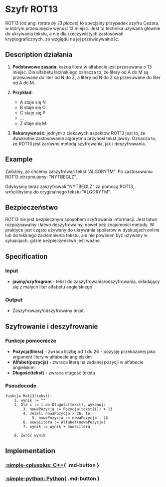 # Szyfr ROT13

ROT13 (od ang. *rotate by 13 places*) to specjalny przypadek szyfru Cezara, w którym przesunięcie wynosi 13 miejsc. Jest to technika używana głównie do ukrywania tekstu, a nie dla rzeczywistych zastosowań kryptograficznych, ze względu na jej przewidywalność.

## Description działania

1. **Podstawowa zasada**: każda litera w alfabecie jest przesuwana o 13 miejsc. Dla alfabetu łacińskiego oznacza to, że litery od A do M są przesuwane do liter od N do Z, a litery od N do Z są przesuwane do liter od A do M.

2. **Przykład**:
   - A staje się N
   - B staje się O
   - C staje się P
   - ...
   - Z staje się M

3. **Rekursywność**: jednym z ciekawych aspektów ROT13 jest to, że dwukrotne zastosowanie algorytmu przynosi tekst jawny. Oznacza to, że ROT13 jest zarówno metodą szyfrowania, jak i deszyfrowania.

## Example

Załóżmy, że chcemy zaszyfrować tekst "ALGORYTM".
Po zastosowaniu ROT13 otrzymujemy: "NYTBEGLZ".

Gdybyśmy teraz zaszyfrowali "NYTBEGLZ" za pomocą ROT13, wrócilibyśmy do oryginalnego tekstu "ALGORYTM".

## Bezpieczeństwo

ROT13 nie jest bezpiecznym sposobem szyfrowania informacji. Jest łatwo rozpoznawalny i łatwo deszyfrowalny, nawet bez znajomości metody. W praktyce jest często używany do ukrywania spoilerów w dyskusjach online lub do lekkiego zaciemnienia tekstu, ale nie powinien być używany w sytuacjach, gdzie bezpieczeństwo jest ważne.

## Specification

### Input

- **jawny/szyfrogram** - tekst do zaszyfrowania/odszyfrowania, składający się z małych liter alfabetu angielskiego

### Output

- Zaszyfrowany/odszyfrowany tekst.

## Szyfrowanie i deszyfrowanie

### Funkcje pomocnicze

- **Pozycja(litera)** - zwraca liczbę od $1$ do $26$ - pozycję przekazanej jako argument litery w alfabecie angielskim
- **Alfabet(pozycja)** - zwraca literę na zadanej pozycji w alfabecie angielskim
- **Długość(tekst)** - zwraca długość tekstu

### Pseudocode

```
funkcja Rot13(tekst):
    1. wynik := ""
    2. Dla i := 1 do Długość(tekst), wykonuj:
        3. nowaPozycja := Pozycja(tekst[i]) + 13
        4. Jeżeli nowaPozycja > 26, to:
            5. nowaPozycja := nowaPozycja - 26
        6. nowaLitera := Alfabet(nowaPozycja)
        7. wynik := wynik + nowaLitera

    8. Zwróć wynik
```

## Implementation

### [:simple-cplusplus: C++](../../../programming/c++/algorithms/cryptography/rot13.md){ .md-button }

### [:simple-python: Python](../../../programming/python/algorithms/cryptography/rot13.md){ .md-button }
